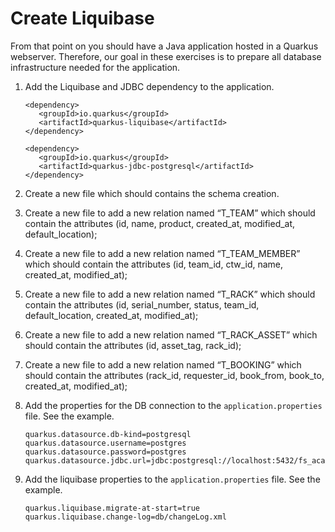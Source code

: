 # Create Liquibase

From that point on you should have a Java application hosted in a Quarkus webserver.
Therefore, our goal in these exercises is to prepare all database infrastructure needed for the application.

1. Add the Liquibase and JDBC dependency to the application.
   ````
   <dependency>
      <groupId>io.quarkus</groupId>
      <artifactId>quarkus-liquibase</artifactId>
   </dependency>
   
   <dependency>
      <groupId>io.quarkus</groupId>
      <artifactId>quarkus-jdbc-postgresql</artifactId>
   </dependency>
   ````
2. Create a new file which should contains the schema creation.
3. Create a new file to add a new relation named “T_TEAM” which should contain the attributes (id, name, product,
   created_at, modified_at, default_location);
4. Create a new file to add a new relation named “T_TEAM_MEMBER” which should contain the attributes (id, team_id,
   ctw_id, name, created_at, modified_at);
5. Create a new file to add a new relation named “T_RACK” which should contain the attributes (id, serial_number,
   status, team_id, default_location, created_at, modified_at);
6. Create a new file to add a new relation named “T_RACK_ASSET” which should contain the attributes (id, asset_tag,
   rack_id);
7. Create a new file to add a new relation named “T_BOOKING” which should contain the attributes (rack_id, requester_id,
   book_from, book_to, created_at, modified_at);
8. Add the properties for the DB connection to the `application.properties` file. See the example.
   ````
   quarkus.datasource.db-kind=postgresql
   quarkus.datasource.username=postgres
   quarkus.datasource.password=postgres
   quarkus.datasource.jdbc.url=jdbc:postgresql://localhost:5432/fs_academy
   ````

9. Add the liquibase properties to the `application.properties` file. See the example.
   ````
   quarkus.liquibase.migrate-at-start=true
   quarkus.liquibase.change-log=db/changeLog.xml
   ````
